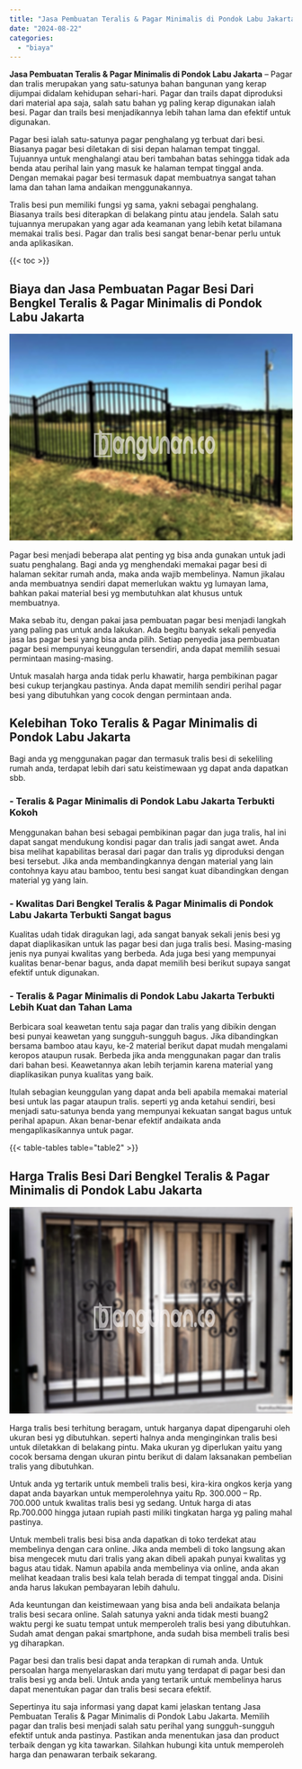 ```yaml
---
title: "Jasa Pembuatan Teralis & Pagar Minimalis di Pondok Labu Jakarta"
date: "2024-08-22"
categories: 
  - "biaya"
---
```


**Jasa Pembuatan Teralis & Pagar Minimalis di Pondok Labu Jakarta** – Pagar dan tralis merupakan yang satu-satunya bahan bangunan yang kerap dijumpai didalam kehidupan sehari-hari. Pagar dan trails dapat diproduksi dari material apa saja, salah satu bahan yg paling kerap digunakan ialah besi. Pagar dan trails besi menjadikannya lebih tahan lama dan efektif untuk digunakan.

Pagar besi ialah satu-satunya pagar penghalang yg terbuat dari besi. Biasanya pagar besi diletakan di sisi depan halaman tempat tinggal. Tujuannya untuk menghalangi atau beri tambahan batas sehingga tidak ada benda atau perihal lain yang masuk ke halaman tempat tinggal anda. Dengan memakai pagar besi termasuk dapat membuatnya sangat tahan lama dan tahan lama andaikan menggunakannya.

Tralis besi pun memiliki fungsi yg sama, yakni sebagai penghalang. Biasanya trails besi diterapkan di belakang pintu atau jendela. Salah satu tujuannya merupakan yang agar ada keamanan yang lebih ketat bilamana memakai tralis besi. Pagar dan tralis besi sangat benar-benar perlu untuk anda aplikasikan.

{{< toc >}}

## Biaya dan Jasa Pembuatan Pagar Besi Dari Bengkel Teralis & Pagar Minimalis di Pondok Labu Jakarta

![Jasa Pembuatan Teralis & Pagar Minimalis di Pondok Labu Jakarta](/images/pagar-minimalis-murah-02.png)

Pagar besi menjadi beberapa alat penting yg bisa anda gunakan untuk jadi suatu penghalang. Bagi anda yg menghendaki memakai pagar besi di halaman sekitar rumah anda, maka anda wajib membelinya. Namun jikalau anda membuatnya sendiri dapat memerlukan waktu yg lumayan lama, bahkan pakai material besi yg membutuhkan alat khusus untuk membuatnya.

Maka sebab itu, dengan pakai jasa pembuatan pagar besi menjadi langkah yang paling pas untuk anda lakukan. Ada begitu banyak sekali penyedia jasa las pagar besi yang bisa anda pilih. Setiap penyedia jasa pembuatan pagar besi mempunyai keunggulan tersendiri, anda dapat memilih sesuai permintaan masing-masing.

Untuk masalah harga anda tidak perlu khawatir, harga pembikinan pagar besi cukup terjangkau pastinya. Anda dapat memilih sendiri perihal pagar besi yang dibutuhkan yang cocok dengan permintaan anda.

## Kelebihan Toko Teralis & Pagar Minimalis di Pondok Labu Jakarta

Bagi anda yg menggunakan pagar dan termasuk tralis besi di sekeliling rumah anda, terdapat lebih dari satu keistimewaan yg dapat anda dapatkan sbb.

### \- Teralis & Pagar Minimalis di Pondok Labu Jakarta Terbukti Kokoh

Menggunakan bahan besi sebagai pembikinan pagar dan juga tralis, hal ini dapat sangat mendukung kondisi pagar dan tralis jadi sangat awet. Anda bisa melihat kapabilitas berasal dari pagar dan tralis yg diproduksi dengan besi tersebut. Jika anda membandingkannya dengan material yang lain contohnya kayu atau bamboo, tentu besi sangat kuat dibandingkan dengan material yg yang lain.

### \- Kwalitas Dari Bengkel Teralis & Pagar Minimalis di Pondok Labu Jakarta Terbukti Sangat bagus

Kualitas udah tidak diragukan lagi, ada sangat banyak sekali jenis besi yg dapat diaplikasikan untuk las pagar besi dan juga tralis besi. Masing-masing jenis nya punyai kwalitas yang berbeda. Ada juga besi yang mempunyai kualitas benar-benar bagus, anda dapat memilih besi berikut supaya sangat efektif untuk digunakan.

### \- Teralis & Pagar Minimalis di Pondok Labu Jakarta Terbukti Lebih Kuat dan Tahan Lama

Berbicara soal keawetan tentu saja pagar dan tralis yang dibikin dengan besi punyai keawetan yang sungguh-sungguh bagus. Jika dibandingkan bersama bamboo atau kayu, ke-2 material berikut dapat mudah mengalami keropos ataupun rusak. Berbeda jika anda menggunakan pagar dan tralis dari bahan besi. Keawetannya akan lebih terjamin karena material yang diaplikasikan punya kualitas yang baik.

Itulah sebagian keunggulan yang dapat anda beli apabila memakai material besi untuk las pagar ataupun tralis. seperti yg anda ketahui sendiri, besi menjadi satu-satunya benda yang mempunyai kekuatan sangat bagus untuk perihal apapun. Akan benar-benar efektif andaikata anda mengaplikasikannya untuk pagar.

{{< table-tables table="table2" >}}

## Harga Tralis Besi Dari Bengkel Teralis & Pagar Minimalis di Pondok Labu Jakarta

![Jasa Pembuatan Teralis & Pagar Minimalis di Pondok Labu Jakarta](/images/teralis-minimalis-murah-14.png)

Harga tralis besi terhitung beragam, untuk harganya dapat dipengaruhi oleh ukuran besi yg dibutuhkan. seperti halnya anda menginginkan tralis besi untuk diletakkan di belakang pintu. Maka ukuran yg diperlukan yaitu yang cocok bersama dengan ukuran pintu berikut di dalam laksanakan pembelian tralis yang dibutuhkan.

Untuk anda yg tertarik untuk membeli tralis besi, kira-kira ongkos kerja yang dapat anda bayarkan untuk memperolehnya yaitu Rp. 300.000 – Rp. 700.000 untuk kwalitas tralis besi yg sedang. Untuk harga di atas Rp.700.000 hingga jutaan rupiah pasti miliki tingkatan harga yg paling mahal pastinya.

Untuk membeli tralis besi bisa anda dapatkan di toko terdekat atau membelinya dengan cara online. Jika anda membeli di toko langsung akan bisa mengecek mutu dari tralis yang akan dibeli apakah punyai kwalitas yg bagus atau tidak. Namun apabila anda membelinya via online, anda akan melihat keadaan tralis besi kala telah berada di tempat tinggal anda. Disini anda harus lakukan pembayaran lebih dahulu.

Ada keuntungan dan keistimewaan yang bisa anda beli andaikata belanja tralis besi secara online. Salah satunya yakni anda tidak mesti buang2 waktu pergi ke suatu tempat untuk memperoleh tralis besi yang dibutuhkan. Sudah amat dengan pakai smartphone, anda sudah bisa membeli tralis besi yg diharapkan.

Pagar besi dan tralis besi dapat anda terapkan di rumah anda. Untuk persoalan harga menyelaraskan dari mutu yang terdapat di pagar besi dan tralis besi yg anda beli. Untuk anda yang tertarik untuk membelinya harus dapat menentukan pagar dan tralis besi secara efektif.

Sepertinya itu saja informasi yang dapat kami jelaskan tentang Jasa Pembuatan Teralis & Pagar Minimalis di Pondok Labu Jakarta. Memilih pagar dan tralis besi menjadi salah satu perihal yang sungguh-sungguh efektif untuk anda pastinya. Pastikan anda menentukan jasa dan product terbaik dengan yg kita tawarkan. Silahkan hubungi kita untuk memperoleh harga dan penawaran terbaik sekarang.
